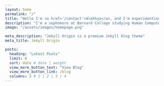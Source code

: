 ```yaml
---
layout: home
permalink: "/"
title: "Hello I'm <a href='/contact'>Alekhya</a>, and I'm experimenting with GitHub!</strong>."
description: "I'm a sophomore at Barnard College studying Human Computer Interaction 🔨✨"
image: "/assets/images/homepage.png"

meta_description: "Jekyll Origin is a premium Jekyll blog theme"
meta_title: Jekyll Origin

posts:
  heading: "Latest Posts"
  limit: 6
  sort: date # date | weight
  view_more_button_text: "View Blog"
  view_more_button_link: /blog
  columns: 3 # 1 | 2 | 3 | 4
---
```

